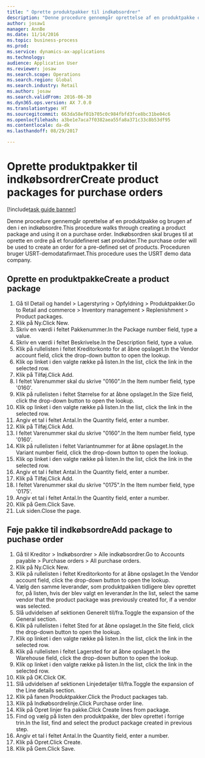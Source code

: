 ```yaml
--- 
title: " Oprette produktpakker til indkøbsordrer"
description: "Denne procedure gennemgår oprettelse af en produktpakke og brugen af den i en indkøbsordre."
author: josaw1
manager: AnnBe
ms.date: 11/14/2016
ms.topic: business-process
ms.prod: 
ms.service: dynamics-ax-applications
ms.technology: 
audience: Application User
ms.reviewer: josaw
ms.search.scope: Operations
ms.search.region: Global
ms.search.industry: Retail
ms.author: josaw
ms.search.validFrom: 2016-06-30
ms.dyn365.ops.version: AX 7.0.0
ms.translationtype: HT
ms.sourcegitcommit: 663da58ef01b705c0c984fbfd3fce8bc31be04c6
ms.openlocfilehash: a3be1e7aca7f0382aea55fa8a371c33c8b53df95
ms.contentlocale: da-dk
ms.lasthandoff: 08/29/2017

---
```

# <a name="create-product-packages-for-purchase-orders"></a><span data-ttu-id="f2201-103"> Oprette produktpakker til indkøbsordrer</span><span class="sxs-lookup"><span data-stu-id="f2201-103">Create product packages for purchase orders</span></span>

[!include[task guide banner](../includes/task-guide-banner.md)]

<span data-ttu-id="f2201-104">Denne procedure gennemgår oprettelse af en produktpakke og brugen af den i en indkøbsordre.</span><span class="sxs-lookup"><span data-stu-id="f2201-104">This procedure walks through creating a product package and using it on a purchase order.</span></span> <span data-ttu-id="f2201-105">Indkøbsordren skal bruges til at oprette en ordre på et foruddefineret sæt produkter.</span><span class="sxs-lookup"><span data-stu-id="f2201-105">The purchase order will be used to create an order for a pre-defined set of products.</span></span> <span data-ttu-id="f2201-106">Proceduren bruger USRT-demodatafirmaet.</span><span class="sxs-lookup"><span data-stu-id="f2201-106">This procedure uses the USRT demo data company.</span></span>


## <a name="create-a-product-package"></a><span data-ttu-id="f2201-107">Oprette en produktpakke</span><span class="sxs-lookup"><span data-stu-id="f2201-107">Create a product package</span></span>
1. <span data-ttu-id="f2201-108">Gå til Detail og handel > Lagerstyring > Opfyldning > Produktpakker.</span><span class="sxs-lookup"><span data-stu-id="f2201-108">Go to Retail and commerce > Inventory management > Replenishment > Product packages.</span></span>
2. <span data-ttu-id="f2201-109">Klik på Ny.</span><span class="sxs-lookup"><span data-stu-id="f2201-109">Click New.</span></span>
3. <span data-ttu-id="f2201-110">Skriv en værdi i feltet Pakkenummer.</span><span class="sxs-lookup"><span data-stu-id="f2201-110">In the Package number field, type a value.</span></span>
4. <span data-ttu-id="f2201-111">Skriv en værdi i feltet Beskrivelse.</span><span class="sxs-lookup"><span data-stu-id="f2201-111">In the Description field, type a value.</span></span>
5. <span data-ttu-id="f2201-112">Klik på rullelisten i feltet Kreditorkonto for at åbne opslaget.</span><span class="sxs-lookup"><span data-stu-id="f2201-112">In the Vendor account field, click the drop-down button to open the lookup.</span></span>
6. <span data-ttu-id="f2201-113">Klik op linket i den valgte række på listen.</span><span class="sxs-lookup"><span data-stu-id="f2201-113">In the list, click the link in the selected row.</span></span>
7. <span data-ttu-id="f2201-114">Klik på Tilføj.</span><span class="sxs-lookup"><span data-stu-id="f2201-114">Click Add.</span></span>
8. <span data-ttu-id="f2201-115">I feltet Varenummer skal du skrive "0160".</span><span class="sxs-lookup"><span data-stu-id="f2201-115">In the Item number field, type '0160'.</span></span>
9. <span data-ttu-id="f2201-116">Klik på rullelisten i feltet Størrelse for at åbne opslaget.</span><span class="sxs-lookup"><span data-stu-id="f2201-116">In the Size field, click the drop-down button to open the lookup.</span></span>
10. <span data-ttu-id="f2201-117">Klik op linket i den valgte række på listen.</span><span class="sxs-lookup"><span data-stu-id="f2201-117">In the list, click the link in the selected row.</span></span>
11. <span data-ttu-id="f2201-118">Angiv et tal i feltet Antal.</span><span class="sxs-lookup"><span data-stu-id="f2201-118">In the Quantity field, enter a number.</span></span>
12. <span data-ttu-id="f2201-119">Klik på Tilføj.</span><span class="sxs-lookup"><span data-stu-id="f2201-119">Click Add.</span></span>
13. <span data-ttu-id="f2201-120">I feltet Varenummer skal du skrive "0160".</span><span class="sxs-lookup"><span data-stu-id="f2201-120">In the Item number field, type '0160'.</span></span>
14. <span data-ttu-id="f2201-121">Klik på rullelisten i feltet Variantnummer for at åbne opslaget.</span><span class="sxs-lookup"><span data-stu-id="f2201-121">In the Variant number field, click the drop-down button to open the lookup.</span></span>
15. <span data-ttu-id="f2201-122">Klik op linket i den valgte række på listen.</span><span class="sxs-lookup"><span data-stu-id="f2201-122">In the list, click the link in the selected row.</span></span>
16. <span data-ttu-id="f2201-123">Angiv et tal i feltet Antal.</span><span class="sxs-lookup"><span data-stu-id="f2201-123">In the Quantity field, enter a number.</span></span>
17. <span data-ttu-id="f2201-124">Klik på Tilføj.</span><span class="sxs-lookup"><span data-stu-id="f2201-124">Click Add.</span></span>
18. <span data-ttu-id="f2201-125">I feltet Varenummer skal du skrive "0175".</span><span class="sxs-lookup"><span data-stu-id="f2201-125">In the Item number field, type '0175'.</span></span>
19. <span data-ttu-id="f2201-126">Angiv et tal i feltet Antal.</span><span class="sxs-lookup"><span data-stu-id="f2201-126">In the Quantity field, enter a number.</span></span>
20. <span data-ttu-id="f2201-127">Klik på Gem.</span><span class="sxs-lookup"><span data-stu-id="f2201-127">Click Save.</span></span>
21. <span data-ttu-id="f2201-128">Luk siden.</span><span class="sxs-lookup"><span data-stu-id="f2201-128">Close the page.</span></span>

## <a name="add-package-to-puchase-order"></a><span data-ttu-id="f2201-129">Føje pakke til indkøbsordre</span><span class="sxs-lookup"><span data-stu-id="f2201-129">Add package to puchase order</span></span>
1. <span data-ttu-id="f2201-130">Gå til Kreditor > Indkøbsordrer > Alle indkøbsordrer.</span><span class="sxs-lookup"><span data-stu-id="f2201-130">Go to Accounts payable > Purchase orders > All purchase orders.</span></span>
2. <span data-ttu-id="f2201-131">Klik på Ny.</span><span class="sxs-lookup"><span data-stu-id="f2201-131">Click New.</span></span>
3. <span data-ttu-id="f2201-132">Klik på rullelisten i feltet Kreditorkonto for at åbne opslaget.</span><span class="sxs-lookup"><span data-stu-id="f2201-132">In the Vendor account field, click the drop-down button to open the lookup.</span></span>
4. <span data-ttu-id="f2201-133">Vælg den samme leverandør, som produktpakken tidligere blev oprettet for, på listen, hvis der blev valgt en leverandør.</span><span class="sxs-lookup"><span data-stu-id="f2201-133">In the list, select the same vendor that the product package was previously created for, if a vendor was selected.</span></span>
5. <span data-ttu-id="f2201-134">Slå udvidelsen af sektionen Generelt til/fra.</span><span class="sxs-lookup"><span data-stu-id="f2201-134">Toggle the expansion of the General section.</span></span>
6. <span data-ttu-id="f2201-135">Klik på rullelisten i feltet Sted for at åbne opslaget.</span><span class="sxs-lookup"><span data-stu-id="f2201-135">In the Site field, click the drop-down button to open the lookup.</span></span>
7. <span data-ttu-id="f2201-136">Klik op linket i den valgte række på listen.</span><span class="sxs-lookup"><span data-stu-id="f2201-136">In the list, click the link in the selected row.</span></span>
8. <span data-ttu-id="f2201-137">Klik på rullelisten i feltet Lagersted for at åbne opslaget.</span><span class="sxs-lookup"><span data-stu-id="f2201-137">In the Warehouse field, click the drop-down button to open the lookup.</span></span>
9. <span data-ttu-id="f2201-138">Klik op linket i den valgte række på listen.</span><span class="sxs-lookup"><span data-stu-id="f2201-138">In the list, click the link in the selected row.</span></span>
10. <span data-ttu-id="f2201-139">Klik på OK.</span><span class="sxs-lookup"><span data-stu-id="f2201-139">Click OK.</span></span>
11. <span data-ttu-id="f2201-140">Slå udvidelsen af sektionen Linjedetaljer til/fra.</span><span class="sxs-lookup"><span data-stu-id="f2201-140">Toggle the expansion of the Line details section.</span></span>
12. <span data-ttu-id="f2201-141">Klik på fanen Produktpakker.</span><span class="sxs-lookup"><span data-stu-id="f2201-141">Click the Product packages tab.</span></span>
13. <span data-ttu-id="f2201-142">Klik på Indkøbsordrelinje.</span><span class="sxs-lookup"><span data-stu-id="f2201-142">Click Purchase order line.</span></span>
14. <span data-ttu-id="f2201-143">Klik på Opret linjer fra pakke.</span><span class="sxs-lookup"><span data-stu-id="f2201-143">Click Create lines from package.</span></span>
15. <span data-ttu-id="f2201-144">Find og vælg på listen den produktpakke, der blev oprettet i forrige trin.</span><span class="sxs-lookup"><span data-stu-id="f2201-144">In the list, find and select the product package created in previous step.</span></span>
16. <span data-ttu-id="f2201-145">Angiv et tal i feltet Antal.</span><span class="sxs-lookup"><span data-stu-id="f2201-145">In the Quantity field, enter a number.</span></span>
17. <span data-ttu-id="f2201-146">Klik på Opret.</span><span class="sxs-lookup"><span data-stu-id="f2201-146">Click Create.</span></span>
18. <span data-ttu-id="f2201-147">Klik på Gem.</span><span class="sxs-lookup"><span data-stu-id="f2201-147">Click Save.</span></span>


